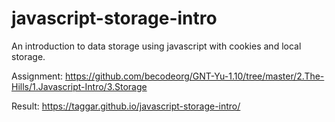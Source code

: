 # javascript-storage-intro

An introduction to data storage using javascript with cookies and local storage.

Assignment: https://github.com/becodeorg/GNT-Yu-1.10/tree/master/2.The-Hills/1.Javascript-Intro/3.Storage

Result: https://taggar.github.io/javascript-storage-intro/